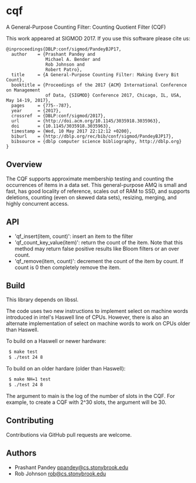 # cqf
A General-Purpose Counting Filter: Counting Quotient Filter (CQF)

This work appeared at SIGMOD 2017. If you use this software please cite us:
```
@inproceedings{DBLP:conf/sigmod/PandeyBJP17,
  author    = {Prashant Pandey and
               Michael A. Bender and
               Rob Johnson and
               Robert Patro},
  title     = {A General-Purpose Counting Filter: Making Every Bit Count},
  booktitle = {Proceedings of the 2017 {ACM} International Conference on Management
               of Data, {SIGMOD} Conference 2017, Chicago, IL, USA, May 14-19, 2017},
  pages     = {775--787},
  year      = {2017},
  crossref  = {DBLP:conf/sigmod/2017},
  url       = {http://doi.acm.org/10.1145/3035918.3035963},
  doi       = {10.1145/3035918.3035963},
  timestamp = {Wed, 10 May 2017 22:12:12 +0200},
  biburl    = {http://dblp.org/rec/bib/conf/sigmod/PandeyBJP17},
  bibsource = {dblp computer science bibliography, http://dblp.org}
}
```

Overview
--------
 The CQF supports approximate membership testing and counting the occurrences of
 items in a data set. This general-purpose AMQ is small and fast, has good
 locality of reference, scales out of RAM to SSD, and supports deletions,
 counting (even on skewed data sets), resizing, merging, and highly concurrent
 access.

API
--------
* 'qf_insert(item, count)': insert an item to the filter
* 'qf_count_key_value(item)': return the count of the item. Note that this
  method may return false positive results like Bloom filters or an over count.
* 'qf_remove(item, count)': decrement the count of the item by count. If count
  is 0 then completely remove the item.

Build
-------
This library depends on libssl. 

The code uses two new instructions to implement select on machine words introduced 
in intel's Haswell line of CPUs. However, there is also an alternate implementation
of select on machine words to work on CPUs older than Haswell.

To build on a Haswell or newer hardware:
```bash
 $ make test
 $ ./test 24 8
```

To build on an older hardare (older than Haswell):
```bash
 $ make NH=1 test
 $ ./test 24 8
 ```

 The argument to main is the log of the number of slots in the CQF. For example,
 to create a CQF with 2^30 slots, the argument will be 30.

Contributing
------------
Contributions via GitHub pull requests are welcome.


Authors
-------
- Prashant Pandey <ppandey@cs.stonybrook.edu>
- Rob Johnson <rob@cs.stonybrook.edu>
